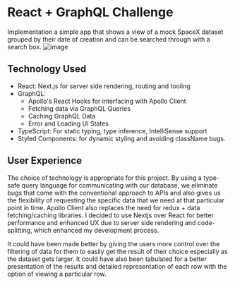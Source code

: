 # React + GraphQL Challenge

Implementation a simple app that shows a view of a mock SpaceX dataset grouped by their date of creation and can be searched through with a search box.
![image](https://user-images.githubusercontent.com/64968306/179146478-2cef6da9-952f-48a3-a638-052245c526b6.png)

## Technology Used

- React: Next.js for server side rendering, routing and tooling
- GraphQL: 
    - Apollo's React Hooks for interfacing with Apollo Client
    - Fetching data via GraphQL Queries
    - Caching GraphQL Data
    - Error and Loading UI States
- TypeScript: For static typing, type inference, IntelliSense support
- Styled Components: for dynamic styling and avoiding className bugs.

## User Experience

The choice of technology is appropriate for this project. By using a type-safe query language for communicating with our database, we eliminate bugs that come with the conventional approach to APIs and also gives us the flexibility of requesting the specific data that we need at that particular point in time. Apollo Client also replaces the need for redux + data fetching/caching libraries. I decided to use Nextjs over React for better performance and enhanced UX due to server side rendering and code-splitting, which enhanced my development process.

It could have been made better by giving the users more control over the filtering of data for them to easily get the result of their choice especially as the dataset gets larger. It could have also been tabulated for a better presentation of the results and detailed representation of each row with the option of viewing a particular row.

